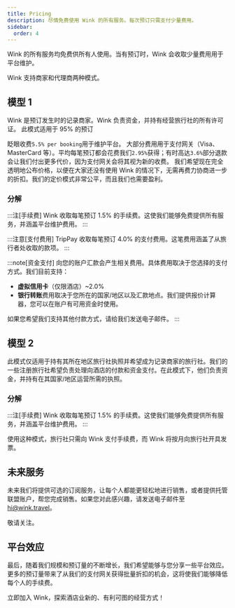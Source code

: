 ```yaml
---
title: Pricing
description: 尽情免费使用 Wink 的所有服务。每次预订只需支付少量费用。
sidebar:
  order: 4
---
```

Wink 的所有服务均免费供所有人使用。当有预订时，Wink 会收取少量费用用于平台维护。

Wink 支持商家和代理商两种模式。

## 模型 1

Wink 是预订发生时的记录商家。Wink 负责资金，并持有经营旅行社的所有许可证。
此模式适用于 95% 的预订

眨眼收费`5.5% per booking`用于维护平台。
大部分费用用于支付网关（Visa、MasterCard 等）。平均每笔预订都会花费我们`2.95%`获得；有时高达`3.6%`部分退款会让我们付出更多代价，因为支付网关会将其视为新的收费。
我们希望现在完全透明地公布价格，以便在大家还没有使用 Wink 的情况下，无需再费力协商进一步的折扣。我们的定价模式非常公平，而且我们也需要盈利。

### 分解

:::注\[手续费]
Wink 收取每笔预订 1.5% 的手续费。这使我们能够免费提供所有服务，并涵盖平台维护费用。
:::

:::注意\[支付费用]
TripPay 收取每笔预订 4.0% 的支付费用。这笔费用涵盖了从旅行者处收取的款项。
:::

:::note\[资金支付]
向您的账户汇款会产生相关费用。具体费用取决于您选择的支付方式。我们目前支持：

* **虚拟信用卡**（仅限酒店）~2.0%
* **银行转账**费用取决于您所在的国家/地区以及汇款地点。我们提供报价计算器，您可以在账户有可用资金时使用。

如果您希望我们支持其他付款方式，请给我们发送电子邮件。
:::

## 模型 2

此模式仅适用于持有其所在地区旅行社执照并希望成为记录商家的旅行社。我们的一些注册旅行社希望负责处理向酒店的付款和资金支付。在此模式下，他们负责资金，并持有在其国家/地区运营所需的执照。

### 分解

:::注\[手续费]
Wink 收取每笔预订 1.5% 的手续费。这使我们能够免费提供所有服务，并涵盖平台维护费用。
:::

使用这种模式，旅行社只需向 Wink 支付手续费，而 Wink 将按月向旅行社开具发票。

## 未来服务

未来我们将提供可选的订阅服务，让每个人都能更轻松地进行销售，或者提供托管联盟账户，帮您完成销售。如果您对此感兴趣，请发送电子邮件至<hi@wink.travel>。

敬请关注。

## 平台效应

最后，随着我们规模和预订量的不断增长，我们希望能够与您分享一些平台效应。更多的预订量带来了从我们的支付网关获得批量折扣的机会，这将使我们能够降低每个人的手续费。

立即加入 Wink，探索酒店业新的、有利可图的经营方式！

